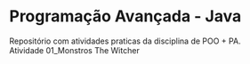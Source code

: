 # Programação Avançada - Java  
Repositório com atividades praticas da disciplina de POO + PA.  
Atividade 01_Monstros The Witcher  

